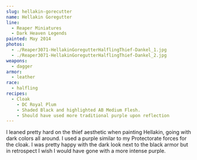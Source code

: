 ```yaml
---
slug: hellakin-gorecutter
name: Hellakin Goregutter
line:
  - Reaper Miniatures
  - Dark Heaven Legends
painted: May 2014
photos:
  - ./Reaper3071-HellakinGoregutterHalflingThief-Dankel_1.jpg
  - ./Reaper3071-HellakinGoregutterHalflingThief-Dankel_2.jpg
weapons:
  - dagger
armor:
  - leather
race:
  - halfling
recipes:
  - Cloak
    - DC Royal Plum
    - Shaded Black and highlighted AB Medium Flesh.
    - Should have used more traditional purple upon reflection
---
```


I leaned pretty hard on the thief aesthetic when painting Hellakin, going with dark colors all around. I used a purple similar to my Protectorate forces for the cloak. I was pretty happy with the dark look next to the black armor but in retrospect I wish I would have gone with a more intense purple.
